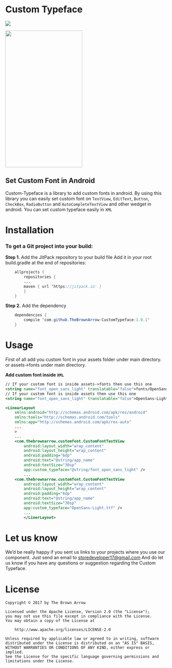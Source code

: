 # Custom Typeface

[![](https://jitpack.io/v/TheBrownArrow/CustomTypeface.svg)](https://jitpack.io/#TheBrownArrow/CustomTypeface)

<img src="https://github.com/thebrownarrow/CustomTypeface/blob/master/screenshot.png" alt text="Screenshot" width="240" height="427" />


## Set Custom Font in Android

Custom-Typeface is a library to add custom fonts in android. By using this library you can easily set custom font on `TextView`, `EditText`, `Button`, `CheckBox`, `RadioButton` and `AutoCompleteTextView` and other wedget in android.
You can set custom typeface easily in `XML`


# Installation

### To get a Git project into your build:

**Step 1.** Add the JitPack repository to your build file
Add it in your root build.gradle at the end of repositories:
```java
    allprojects {
        repositories {
        ...
        maven { url 'https://jitpack.io' }
        }
    }
```
**Step 2.** Add the dependency
```java
    dependencies {
        compile 'com.github.TheBrownArrow:CustomTypeface:1.0.1'
    }
```


# Usage

First of all add you custom font in your assets folder under main directory. or assets->fonts under main directory.

**Add custom font inside `XML`**
```xml
// If your custom font is inside assets->fonts then use this one
<string name="font_open_sans_light" translatable="false">fonts/OpenSans-Light.ttf</string>
// If your custom font is inside assets then use this one
<string name="font_open_sans_light" translatable="false">OpenSans-Light.ttf</string>

<LinearLayout
    xmlns:android="http://schemas.android.com/apk/res/android"
    xmlns:tools="http://schemas.android.com/tools"
    xmlns:app="http://schemas.android.com/apk/res-auto"
    ...
    >
    ...
    <com.thebrownarrow.customfont.CustomFontTextView
        android:layout_width="wrap_content"
        android:layout_height="wrap_content"
        android:padding="6dp"
        android:text="@string/app_name"
        android:textSize="30sp"
        app:custom_typeface="@string/font_open_sans_light" />
        ...
    <com.thebrownarrow.customfont.CustomFontTextView
        android:layout_width="wrap_content"
        android:layout_height="wrap_content"
        android:padding="6dp"
        android:text="@string/app_name"
        android:textSize="30sp"
        app:custom_typeface="OpenSans-Light.ttf" />
        ...
        </LinerLayout>
```


# Let us know
We’d be really happy if you sent us links to your projects where you use our component. Just send an email to <a href="mailto:storedeveloper17@gmail.com">storedeveloper17@gmail.com</a> And do let us know if you have any questions or suggestion regarding the Custom Typeface.


# License

```
Copyright © 2017 by The Brown Arrow

Licensed under the Apache License, Version 2.0 (the "License");
you may not use this file except in compliance with the License.
You may obtain a copy of the License at

    http://www.apache.org/licenses/LICENSE-2.0

Unless required by applicable law or agreed to in writing, software
distributed under the License is distributed on an "AS IS" BASIS,
WITHOUT WARRANTIES OR CONDITIONS OF ANY KIND, either express or implied.
See the License for the specific language governing permissions and
limitations under the License.
```
